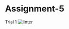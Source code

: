 # Assignment-5
Trial 1
[![linter](https://github.com/Jumana-Amr/Assignment-5/workflows/linter/badge.svg)](https://github.com/marketplace/actions/super-linter)
